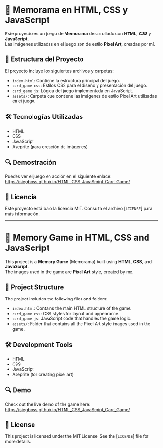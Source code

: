 # 🧠 Memorama en HTML, CSS y JavaScript

Este proyecto es un juego de **Memorama** desarrollado con **HTML**, **CSS** y **JavaScript**.  
Las imágenes utilizadas en el juego son de estilo **Pixel Art**, creadas por mí.

## 📁 Estructura del Proyecto

El proyecto incluye los siguientes archivos y carpetas:

- `index.html`: Contiene la estructura principal del juego.
- `card_game.css`: Estilos CSS para el diseño y presentación del juego.
- `card_game.js`: Lógica del juego implementada en JavaScript.
- `assets/`: Carpeta que contiene las imágenes de estilo Pixel Art utilizadas en el juego.

## 🛠️ Tecnologías Utilizadas

- HTML  
- CSS  
- JavaScript  
- Aseprite (para creación de imágenes)

## 🔍 Demostración

Puedes ver el juego en acción en el siguiente enlace:  https://siegboss.github.io/HTML_CSS_JavaScript_Card_Game/

## 📄 Licencia

Este proyecto está bajo la licencia MIT. Consulta el archivo [`LICENSE`] para más información.

---

# 🧠 Memory Game in HTML, CSS and JavaScript

This project is a **Memory Game** (Memorama) built using **HTML**, **CSS**, and **JavaScript**.  
The images used in the game are **Pixel Art** style, created by me.

## 📁 Project Structure

The project includes the following files and folders:

- `index.html`: Contains the main HTML structure of the game.
- `card_game.css`: CSS styles for layout and appearance.
- `card_game.js`: JavaScript code that handles the game logic.
- `assets/`: Folder that contains all the Pixel Art style images used in the game.

## 🛠️ Development Tools

- HTML  
- CSS  
- JavaScript  
- Aseprite (for creating pixel art)

## 🔍 Demo

Check out the live demo of the game here: https://siegboss.github.io/HTML_CSS_JavaScript_Card_Game/

## 📄 License

This project is licensed under the MIT License. See the [`LICENSE`] file for more details.
